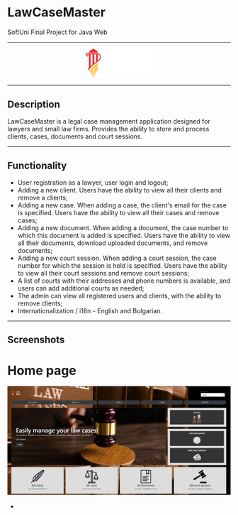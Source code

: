 # LawCaseMaster
SoftUni Final Project for Java Web 

---

<div align="center">
  <a href="https://github.com/Nedev-Miroslav/LawCaseMaster">
    <img src="https://github.com/Nedev-Miroslav/LawCaseMaster/blob/main/LawCaseMaster/src/main/resources/static/images/logo.png" alt="Logo" style="width: 150px; height: auto;">
  </a>
</div>

---

## Description
LawCaseMaster is a legal case management application designed for lawyers and small law firms. Provides the ability to store and process clients, cases, documents and court sessions.

---

## Functionality
  - User registration as a lawyer, user login and logout;
  - Adding a new client. Users have the ability to view all their clients and remove a clients;
  - Adding a new case. When adding a case, the client's email for the case is specified. Users have the ability to view all their cases and remove cases;
  - Adding a new document. When adding a document, the case number to which this document is added is specified. Users have the ability to view all their documents, download uploaded documents, and remove documents;
  - Adding a new court session. When adding a court session, the case number for which the session is held is specified. Users have the ability to view all their court sessions and remove court sessions;
  - A list of courts with their addresses and phone numbers is available, and users can add additional courts as needed;
  - The admin can view all registered users and clients, with the ability to remove clients;
  - Internationalization / i18n - English and Bulgarian.

---

## Screenshots
# Home page
 <img src="https://github.com/Nedev-Miroslav/LawCaseMaster/blob/main/LawCaseMaster/src/main/resources/static/images/screenshot/screenshot-not-loged.png" alt="home page" style="width: 1600px; height: auto;">
 
-



